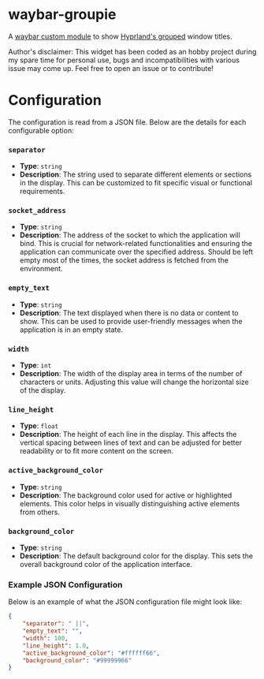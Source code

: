 # waybar-groupie

A [waybar custom module](https://github.com/Alexays/Waybar/wiki/Module:-Custom#module-custom-config-return-type) to show [Hyprland's grouped](https://wiki.hyprland.org/Configuring/Window-Rules/#group-window-rule-options) window titles.

Author's disclaimer: This widget has been coded as an hobby project during my spare time for personal use, bugs and incompatibilities with various issue may come up. Feel free to open an issue or to contribute!

# Configuration

The configuration is read from a JSON file. Below are the details for each configurable option:

### `separator`
- **Type**: `string`
- **Description**: The string used to separate different elements or sections in the display. This can be customized to fit specific visual or functional requirements.

### `socket_address`
- **Type**: `string`
- **Description**: The address of the socket to which the application will bind. This is crucial for network-related functionalities and ensuring the application can communicate over the specified address. Should be left empty most of the times, the socket address is fetched from the environment.

### `empty_text`
- **Type**: `string`
- **Description**: The text displayed when there is no data or content to show. This can be used to provide user-friendly messages when the application is in an empty state.

### `width`
- **Type**: `int`
- **Description**: The width of the display area in terms of the number of characters or units. Adjusting this value will change the horizontal size of the display.

### `line_height`
- **Type**: `float`
- **Description**: The height of each line in the display. This affects the vertical spacing between lines of text and can be adjusted for better readability or to fit more content on the screen.

### `active_background_color`
- **Type**: `string`
- **Description**: The background color used for active or highlighted elements. This color helps in visually distinguishing active elements from others.

### `background_color`
- **Type**: `string`
- **Description**: The default background color for the display. This sets the overall background color of the application interface.

### Example JSON Configuration

Below is an example of what the JSON configuration file might look like:

```json
{
    "separator": " ||",
    "empty_text": "",
    "width": 100,
    "line_height": 1.0,
    "active_background_color": "#ffffff66",
    "background_color": "#99999966"
}